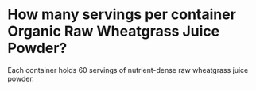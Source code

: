 # How many servings per container Organic Raw Wheatgrass Juice Powder?

Each container holds 60 servings of nutrient-dense raw wheatgrass juice powder.